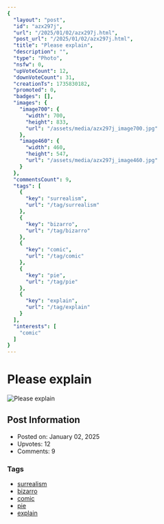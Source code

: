 ```yaml
---
{
  "layout": "post",
  "id": "azx297j",
  "url": "/2025/01/02/azx297j.html",
  "post_url": "/2025/01/02/azx297j.html",
  "title": "Please explain",
  "description": "",
  "type": "Photo",
  "nsfw": 0,
  "upVoteCount": 12,
  "downVoteCount": 31,
  "creationTs": 1735830182,
  "promoted": 0,
  "badges": [],
  "images": {
    "image700": {
      "width": 700,
      "height": 833,
      "url": "/assets/media/azx297j_image700.jpg"
    },
    "image460": {
      "width": 460,
      "height": 547,
      "url": "/assets/media/azx297j_image460.jpg"
    }
  },
  "commentsCount": 9,
  "tags": [
    {
      "key": "surrealism",
      "url": "/tag/surrealism"
    },
    {
      "key": "bizarro",
      "url": "/tag/bizarro"
    },
    {
      "key": "comic",
      "url": "/tag/comic"
    },
    {
      "key": "pie",
      "url": "/tag/pie"
    },
    {
      "key": "explain",
      "url": "/tag/explain"
    }
  ],
  "interests": [
    "comic"
  ]
}
---
```


# Please explain

![Please explain](/assets/media/azx297j_image700.jpg)

## Post Information

- Posted on: January 02, 2025
- Upvotes: 12
- Comments: 9

### Tags

- [surrealism](/tag/surrealism)
- [bizarro](/tag/bizarro)
- [comic](/tag/comic)
- [pie](/tag/pie)
- [explain](/tag/explain)
